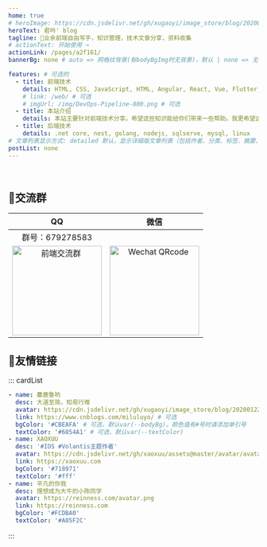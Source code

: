 ```yaml
---
home: true
# heroImage: https://cdn.jsdelivr.net/gh/xugaoyi/image_store/blog/20200409124835.png
heroText: 君吟' blog
tagline: 🚀业余前端自由写手，知识管理，技术文章分享，资料收集
# actionText: 开始使用 →
actionLink: /pages/a2f161/
bannerBg: none # auto => 网格纹背景(有bodyBgImg时无背景)，默认 | none => 无 | '大图地址' | background: 自定义背景样式       提示：如发现文本颜色不适应你的背景时可以到palette.styl修改$bannerTextColor变量

features: # 可选的
  - title: 前端技术
    details: HTML, CSS, JavaScript, HTML, Angular, React, Vue, Flutter, ....更多关于前端相关技术
    # link: /web/ # 可选
    # imgUrl: /img/DevOps-Pipeline-800.png # 可选
  - title: 本站介绍
    details: 本站主要针对前端技术分享。希望这些知识能给你们带来一些帮助。我更希望这个网站发展成WiKi 的形式，而不是一堆教程。我也希望大家能多提建议。
  - title: 后端技术
    details: .net core, nest, golang, nodejs, sqlserve, mysql, linux
# 文章列表显示方式: detailed 默认，显示详细版文章列表（包括作者、分类、标签、摘要、分页等）| simple => 显示简约版文章列表（仅标题和日期）| none 不显示文章列表
postList: none
---
```


<!-- <p align="left">
  <a href="https://www.npmjs.com/package/vuepress-theme-vdoing" target="_blank"><img src="https://img.shields.io/npm/v/vuepress-theme-vdoing" alt="npm" class="no-zoom"></a>
  <a href="https://www.npmjs.com/package/vuepress-theme-vdoing" target="_blank"><img src="https://img.shields.io/npm/dt/vuepress-theme-vdoing" alt="npm" class="no-zoom"></a>
  <a href="https://github.com/xugaoyi/vuepress-theme-vdoing" target="_blank"><img src='https://img.shields.io/github/stars/xugaoyi/vuepress-theme-vdoing' alt='GitHub stars' class="no-zoom"></a>
  <a href="https://github.com/xugaoyi/vuepress-theme-vdoing" target="_blank"><img src='https://img.shields.io/github/forks/xugaoyi/vuepress-theme-vdoing' alt='GitHub forks' class="no-zoom"></a>
</p> -->
<br/>

## 🔔交流群

| QQ | 微信 |
| :---: | :---: | 
|群号：679278583|  |
| <img src="https://cdn.jsdelivr.net/gh/zmj0920/image_store/blog/%E5%BE%AE%E4%BF%A1%E5%9B%BE%E7%89%87_20201230125532.jpg" alt="前端交流群" width=180> | <img src="https://cdn.jsdelivr.net/gh/zmj0920/image_store/blog/%E5%BE%AE%E4%BF%A1%E5%9B%BE%E7%89%87_20201230125205.jpg" alt="Wechat QRcode" width=180>| 


## 🎉友情链接


::: cardList
```yaml
- name: 麋鹿鲁哟
  desc: 大道至简，知易行难
  avatar: https://cdn.jsdelivr.net/gh/xugaoyi/image_store/blog/20200122153807.jpg # 可选
  link: https://www.cnblogs.com/miluluyo/ # 可选
  bgColor: '#CBEAFA' # 可选，默认var(--bodyBg)。颜色值有#号时请添加单引号
  textColor: '#6854A1' # 可选，默认var(--textColor)
- name: XAOXUU
  desc: '#IOS #Volantis主题作者'
  avatar: https://cdn.jsdelivr.net/gh/xaoxuu/assets@master/avatar/avatar.png
  link: https://xaoxuu.com
  bgColor: '#718971'
  textColor: '#fff'
- name: 平凡的你我
  desc: 理想成为大牛的小陈同学
  avatar: https://reinness.com/avatar.png
  link: https://reinness.com
  bgColor: '#FCDBA0'
  textColor: '#A05F2C'
```
:::
